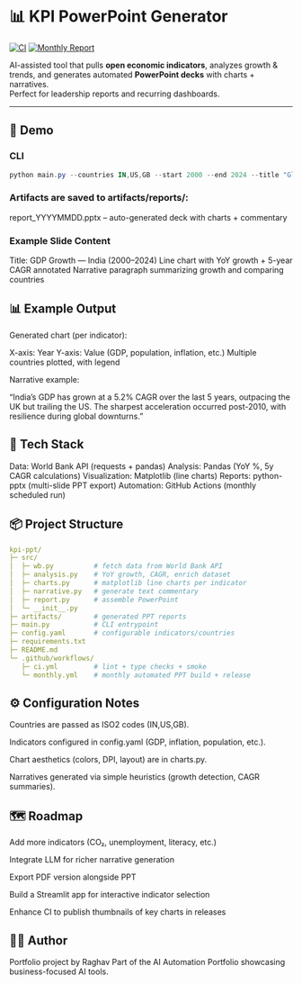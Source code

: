 # 📊 KPI PowerPoint Generator

[![CI](https://github.com/raghavhvr/kpi-ppt/actions/workflows/ci.yml/badge.svg)](https://github.com/raghavhvr/kpi-ppt/actions/workflows/ci.yml)
[![Monthly Report](https://github.com/raghavhvr/kpi-ppt/actions/workflows/monthly.yml/badge.svg)](https://github.com/raghavhvr/kpi-ppt/actions/workflows/monthly.yml)

AI-assisted tool that pulls **open economic indicators**, analyzes growth & trends, and generates automated **PowerPoint decks** with charts + narratives.  
Perfect for leadership reports and recurring dashboards.

---

## 🚀 Demo

### CLI
```powershell
python main.py --countries IN,US,GB --start 2000 --end 2024 --title "Global KPI Pack"
```

### Artifacts are saved to artifacts/reports/:
report_YYYYMMDD.pptx – auto-generated deck with charts + commentary

### Example Slide Content

Title: GDP Growth — India (2000–2024)
Line chart with YoY growth + 5-year CAGR annotated
Narrative paragraph summarizing growth and comparing countries

## 📊 Example Output

Generated chart (per indicator):

X-axis: Year
Y-axis: Value (GDP, population, inflation, etc.)
Multiple countries plotted, with legend

Narrative example:

“India’s GDP has grown at a 5.2% CAGR over the last 5 years, outpacing the UK but trailing the US. The sharpest acceleration occurred post-2010, with resilience during global downturns.”

## 🧰 Tech Stack

Data: World Bank API (requests + pandas)
Analysis: Pandas (YoY %, 5y CAGR calculations)
Visualization: Matplotlib (line charts)
Reports: python-pptx (multi-slide PPT export)
Automation: GitHub Actions (monthly scheduled run)

## 📦 Project Structure
```yaml
kpi-ppt/
├─ src/
│  ├─ wb.py          # fetch data from World Bank API
│  ├─ analysis.py    # YoY growth, CAGR, enrich dataset
│  ├─ charts.py      # matplotlib line charts per indicator
│  ├─ narrative.py   # generate text commentary
│  ├─ report.py      # assemble PowerPoint
│  └─ __init__.py
├─ artifacts/        # generated PPT reports
├─ main.py           # CLI entrypoint
├─ config.yaml       # configurable indicators/countries
├─ requirements.txt
├─ README.md
└─ .github/workflows/
   ├─ ci.yml         # lint + type checks + smoke
   └─ monthly.yml    # monthly automated PPT build + release
```

## ⚙️ Configuration Notes

Countries are passed as ISO2 codes (IN,US,GB).

Indicators configured in config.yaml (GDP, inflation, population, etc.).

Chart aesthetics (colors, DPI, layout) are in charts.py.

Narratives generated via simple heuristics (growth detection, CAGR summaries).

## 🗺️ Roadmap

 Add more indicators (CO₂, unemployment, literacy, etc.)

 Integrate LLM for richer narrative generation

 Export PDF version alongside PPT

 Build a Streamlit app for interactive indicator selection

 Enhance CI to publish thumbnails of key charts in releases

## 👨‍💻 Author

Portfolio project by Raghav
Part of the AI Automation Portfolio showcasing business-focused AI tools.